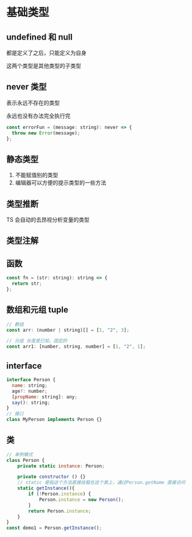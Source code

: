 # 基础类型

## undefined 和 null

都是定义了之后，只能定义为自身

这两个类型是其他类型的子类型

## never 类型

表示永远不存在的类型

永远也没有办法完全执行完

```js
const errorFun = (message: string): never => {
  throw new Error(message);
};
```

## 静态类型

1. 不能赋值别的类型
2. 编辑器可以方便的提示类型的一些方法

## 类型推断

TS 会自动的去昂视分析变量的类型

## 类型注解

## 函数

```js
const fn = (str: string): string => {
  return str;
};
```

## 数组和元组 tuple

```js
// 数组
const arr: (number | string)[] = [1, "2", 3];

// 元组 长度是已知，固定的
const arr1: [number, string, number] = [1, "2", 1];
```

## interface

```js
interface Person {
  name: string;
  age?: number;
  [propName: string]: any;
  say(): string;
}
// 接口
class MyPerson implements Person {}
```

## 类

```js
// 单例模式
class Person {
    private static instance: Person;

    private constructor () {}
    // static 是指这个方法直接挂载在这个类上，通过Person.getName 直接访问
    static getInstance(){
        if (!Person.instance) {
            Person.instance = new Person();
        }
        return Person.instance;
    }
}
const demo1 = Person.getInstance();
```
